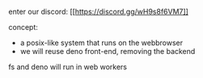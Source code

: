 enter our discord: [[https://discord.gg/wH9s8f6VM7]]

concept:
- a posix-like system that runs on the webbrowser
- we will reuse deno front-end, removing the backend

fs and deno will run in web workers


